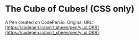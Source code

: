 # The Cube of Cubes! (CSS only)

A Pen created on CodePen.io. Original URL: [https://codepen.io/amit_sheen/pen/yLxLOKR](https://codepen.io/amit_sheen/pen/yLxLOKR).

